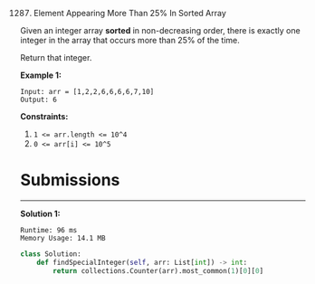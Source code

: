 1287. Element Appearing More Than 25% In Sorted Array

Given an integer array **sorted** in non-decreasing order, there is exactly one integer in the array that occurs more than 25% of the time.

Return that integer.

 

**Example 1:**
```
Input: arr = [1,2,2,6,6,6,6,7,10]
Output: 6
```

**Constraints:**

1. `1 <= arr.length <= 10^4`
1. `0 <= arr[i] <= 10^5`

# Submissions
---
**Solution 1:**
```
Runtime: 96 ms
Memory Usage: 14.1 MB
```
```python
class Solution:
    def findSpecialInteger(self, arr: List[int]) -> int:
        return collections.Counter(arr).most_common(1)[0][0]
```